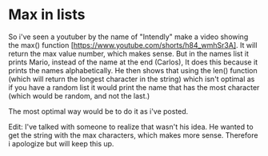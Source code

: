 # Max in lists

So i've seen a youtuber by the name of "Intendly" make a video showing the max() function [https://www.youtube.com/shorts/h84_wmhSr3A].
It will return the max value number, which makes sense. 
But in the names list it prints Mario, instead of the name at the end (Carlos), It does this because it prints the names alphabetically.
He then shows that using the len() function (which will return the longest character in the string) which isn't optimal as if you have a random list it would print the name that has the most character (which would be random, and not the last.)

The most optimal way would be to do it as i've posted.

Edit: I've talked with someone to realize that wasn't his idea. He wanted to get the string with the max characters, which makes more sense. Therefore i apologize but will keep this up.
